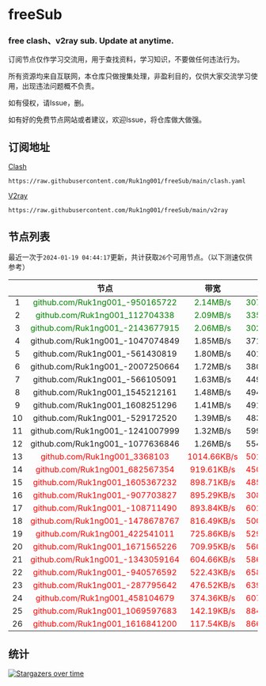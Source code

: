 # freeSub
### free clash、v2ray sub. Update at anytime.

订阅节点仅作学习交流用，用于查找资料，学习知识，不要做任何违法行为。

所有资源均来自互联网，本仓库只做搜集处理，非盈利目的，仅供大家交流学习使用，出现违法问题概不负责。

如有侵权，请Issue，删。

如有好的免费节点网站或者建议，欢迎Issue，将仓库做大做强。

## 订阅地址
[Clash](https://raw.githubusercontent.com/Ruk1ng001/freeSub/main/clash.yaml)
```
https://raw.githubusercontent.com/Ruk1ng001/freeSub/main/clash.yaml
```
[V2ray](https://raw.githubusercontent.com/Ruk1ng001/freeSub/main/v2ray)
```
https://raw.githubusercontent.com/Ruk1ng001/freeSub/main/v2ray
```

## 节点列表

最近一次于`2024-01-19 04:44:17`更新，共计获取`26`个可用节点。（以下测速仅供参考）

|  | 节点 | 带宽 | 延迟 |
|:-:|:--:|:--:|:--:|
 | 1 | <font color=green>github.com/Ruk1ng001_-950165722</font> | <font color=green>2.14MB/s</font> | <font color=green>307.00ms</font> |
 | 2 | <font color=green>github.com/Ruk1ng001_112704338</font> | <font color=green>2.09MB/s</font> | <font color=green>335.00ms</font> |
 | 3 | <font color=green>github.com/Ruk1ng001_-2143677915</font> | <font color=green>2.06MB/s</font> | <font color=green>302.00ms</font> |
 | 4 | github.com/Ruk1ng001_-1047074849 | 1.85MB/s | 371.00ms |
 | 5 | github.com/Ruk1ng001_-561430819 | 1.80MB/s | 401.00ms |
 | 6 | github.com/Ruk1ng001_-2007250664 | 1.72MB/s | 380.00ms |
 | 7 | github.com/Ruk1ng001_-566105091 | 1.63MB/s | 449.00ms |
 | 8 | github.com/Ruk1ng001_1545212161 | 1.48MB/s | 494.00ms |
 | 9 | github.com/Ruk1ng001_1608251296 | 1.41MB/s | 491.00ms |
 | 10 | github.com/Ruk1ng001_-529172520 | 1.39MB/s | 483.00ms |
 | 11 | github.com/Ruk1ng001_-1241007999 | 1.32MB/s | 599.00ms |
 | 12 | github.com/Ruk1ng001_-1077636846 | 1.26MB/s | 554.00ms |
 | 13 | <font color=red>github.com/Ruk1ng001_3368103</font> | <font color=red>1014.66KB/s</font> | <font color=red>501.00ms</font> |
 | 14 | <font color=red>github.com/Ruk1ng001_682567354</font> | <font color=red>919.61KB/s</font> | <font color=red>450.00ms</font> |
 | 15 | <font color=red>github.com/Ruk1ng001_1605367232</font> | <font color=red>898.71KB/s</font> | <font color=red>485.00ms</font> |
 | 16 | <font color=red>github.com/Ruk1ng001_-907703827</font> | <font color=red>895.29KB/s</font> | <font color=red>308.00ms</font> |
 | 17 | <font color=red>github.com/Ruk1ng001_-108711490</font> | <font color=red>893.84KB/s</font> | <font color=red>601.00ms</font> |
 | 18 | <font color=red>github.com/Ruk1ng001_-1478678767</font> | <font color=red>816.49KB/s</font> | <font color=red>500.00ms</font> |
 | 19 | <font color=red>github.com/Ruk1ng001_422541011</font> | <font color=red>725.86KB/s</font> | <font color=red>529.00ms</font> |
 | 20 | <font color=red>github.com/Ruk1ng001_1671565226</font> | <font color=red>709.95KB/s</font> | <font color=red>560.00ms</font> |
 | 21 | <font color=red>github.com/Ruk1ng001_-1343059164</font> | <font color=red>604.66KB/s</font> | <font color=red>586.00ms</font> |
 | 22 | <font color=red>github.com/Ruk1ng001_-940576592</font> | <font color=red>522.43KB/s</font> | <font color=red>658.00ms</font> |
 | 23 | <font color=red>github.com/Ruk1ng001_-287795642</font> | <font color=red>476.52KB/s</font> | <font color=red>639.00ms</font> |
 | 24 | <font color=red>github.com/Ruk1ng001_458104679</font> | <font color=red>374.36KB/s</font> | <font color=red>607.00ms</font> |
 | 25 | <font color=red>github.com/Ruk1ng001_1069597683</font> | <font color=red>142.19KB/s</font> | <font color=red>884.00ms</font> |
 | 26 | <font color=red>github.com/Ruk1ng001_1616841200</font> | <font color=red>117.54KB/s</font> | <font color=red>866.00ms</font> |


## 统计

[![Stargazers over time](https://starchart.cc/Ruk1ng001/freeSub.svg)](https://starchart.cc/Ruk1ng001/freeSub)
